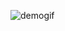![demogif](https://user-images.githubusercontent.com/44896870/51793460-71cb6480-2186-11e9-9bf0-3ffded086c88.gif)
